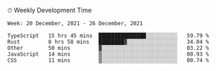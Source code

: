 ⏱ Weekly Development Time
<!--START_SECTION:waka-->
```text
Week: 20 December, 2021 - 26 December, 2021

TypeScript   15 hrs 45 mins  ███████████████░░░░░░░░░░   59.79 % 
Rust         8 hrs 58 mins   ████████▓░░░░░░░░░░░░░░░░   34.04 % 
Other        50 mins         ▓░░░░░░░░░░░░░░░░░░░░░░░░   03.22 % 
JavaScript   14 mins         ▒░░░░░░░░░░░░░░░░░░░░░░░░   00.93 % 
CSS          11 mins         ▒░░░░░░░░░░░░░░░░░░░░░░░░   00.74 % 
```
<!--END_SECTION:waka-->
